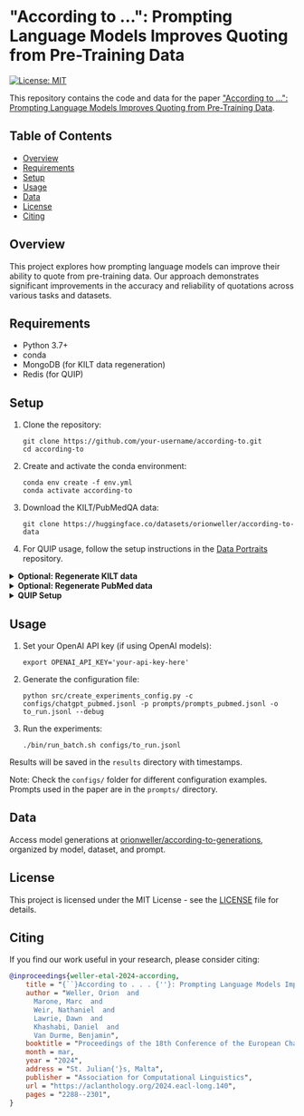 # "According to ...": Prompting Language Models Improves Quoting from Pre-Training Data

[![License: MIT](https://img.shields.io/badge/License-MIT-yellow.svg)](https://opensource.org/licenses/MIT)

This repository contains the code and data for the paper ["According to ...": Prompting Language Models Improves Quoting from Pre-Training Data](https://arxiv.org/abs/2305.13252).

## Table of Contents

- [Overview](#overview)
- [Requirements](#requirements)
- [Setup](#setup)
- [Usage](#usage)
- [Data](#data)
- [License](#license)
- [Citing](#citing)

## Overview

This project explores how prompting language models can improve their ability to quote from pre-training data. Our approach demonstrates significant improvements in the accuracy and reliability of quotations across various tasks and datasets.

## Requirements

- Python 3.7+
- conda
- MongoDB (for KILT data regeneration)
- Redis (for QUIP)

## Setup

1. Clone the repository:
   ```
   git clone https://github.com/your-username/according-to.git
   cd according-to
   ```

2. Create and activate the conda environment:
   ```
   conda env create -f env.yml
   conda activate according-to
   ```

3. Download the KILT/PubMedQA data:
   ```
   git clone https://huggingface.co/datasets/orionweller/according-to-data
   ```

4. For QUIP usage, follow the setup instructions in the [Data Portraits](https://github.com/ruyimarone/data-portraits) repository.

<details>
<summary><strong>Optional: Regenerate KILT data</strong></summary>

1. Install MongoDB
2. Clone the KILT repository:
   ```
   git clone https://github.com/facebookresearch/KILT.git
   ```
3. Follow the KILT README to download and prepare the data
4. Start the MongoDB server and load all documents
5. Run our parser:
   ```
   python src/parse_kilt_files.py
   ```
</details>

<details>
<summary><strong>Optional: Regenerate PubMed data</strong></summary>

1. Clone the PubMedQA repository:
   ```
   git clone https://github.com/pubmedqa/pubmedqa.git
   ```
2. Follow their README to split the dataset
3. Use the resulting `pubmedqa.json` file for further processing
</details>

<details>
<summary><strong>QUIP Setup</strong></summary>

1. Ensure you have recent versions of `cmake` and `gcc`
2. Clone the Data Portraits repository
3. Install Redis:
   ```
   bash install_redis.sh
   ```
4. Install the package:
   ```
   pip install -e .
   ```
5. Start Redis:
   ```
   python easy_redis.py --just-start
   ```
</details>

## Usage

1. Set your OpenAI API key (if using OpenAI models):
   ```
   export OPENAI_API_KEY='your-api-key-here'
   ```

2. Generate the configuration file:
   ```
   python src/create_experiments_config.py -c configs/chatgpt_pubmed.jsonl -p prompts/prompts_pubmed.jsonl -o to_run.jsonl --debug
   ```

3. Run the experiments:
   ```
   ./bin/run_batch.sh configs/to_run.jsonl
   ```

Results will be saved in the `results` directory with timestamps.

Note: Check the `configs/` folder for different configuration examples. Prompts used in the paper are in the `prompts/` directory.

## Data

Access model generations at [orionweller/according-to-generations](https://huggingface.co/datasets/orionweller/according-to-generations), organized by model, dataset, and prompt.

## License

This project is licensed under the MIT License - see the [LICENSE](LICENSE) file for details.

## Citing

If you find our work useful in your research, please consider citing:

```bibtex
@inproceedings{weller-etal-2024-according,
    title = "{``}According to . . . {''}: Prompting Language Models Improves Quoting from Pre-Training Data",
    author = "Weller, Orion  and
      Marone, Marc  and
      Weir, Nathaniel  and
      Lawrie, Dawn  and
      Khashabi, Daniel  and
      Van Durme, Benjamin",
    booktitle = "Proceedings of the 18th Conference of the European Chapter of the Association for Computational Linguistics (Volume 1: Long Papers)",
    month = mar,
    year = "2024",
    address = "St. Julian{'}s, Malta",
    publisher = "Association for Computational Linguistics",
    url = "https://aclanthology.org/2024.eacl-long.140",
    pages = "2288--2301",
}
```
